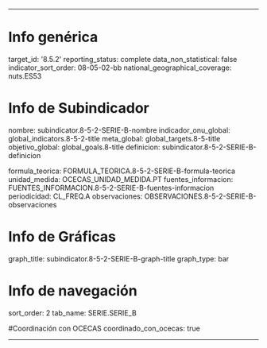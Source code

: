 ---

# Info genérica
target_id: '8.5.2'
reporting_status: complete
data_non_statistical: false
indicator_sort_order: 08-05-02-bb
national_geographical_coverage: nuts.ES53

# Info de Subindicador
nombre: subindicator.8-5-2-SERIE-B-nombre
indicador_onu_global: global_indicators.8-5-2-title
meta_global: global_targets.8-5-title
objetivo_global: global_goals.8-title
definicion: subindicator.8-5-2-SERIE-B-definicion

formula_teorica: FORMULA_TEORICA.8-5-2-SERIE-B-formula-teorica
unidad_medida: OCECAS_UNIDAD_MEDIDA.PT
fuentes_informacion: FUENTES_INFORMACION.8-5-2-SERIE-B-fuentes-informacion
periodicidad: CL_FREQ.A
observaciones: OBSERVACIONES.8-5-2-SERIE-B-observaciones
# Info de Gráficas
graph_title: subindicator.8-5-2-SERIE-B-graph-title
graph_type: bar

# Info de navegación
sort_order: 2
tab_name: SERIE.SERIE_B

#Coordinación con OCECAS
coordinado_con_ocecas: true

---
